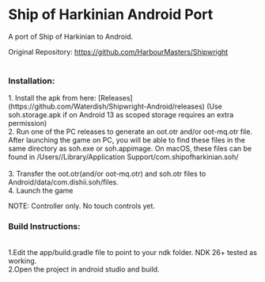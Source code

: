 # Ship of Harkinian Android Port
A port of Ship of Harkinian to Android. <br>

Original Repository: https://github.com/HarbourMasters/Shipwright <br>
<br>
<h3>Installation:</h3>
1. Install the apk from here: [Releases](https://github.com/Waterdish/Shipwright-Android/releases) (Use soh.storage.apk if on Android 13 as scoped storage requires an extra permission) <br>
2. Run one of the PC releases to generate an oot.otr and/or oot-mq.otr file. After launching the game on PC, you will be able to find these files in the same directory as soh.exe or soh.appimage. On macOS, these files can be found in /Users/<username>/Library/Application Support/com.shipofharkinian.soh/ <br>
<br>
3. Transfer the oot.otr(and/or oot-mq.otr) and soh.otr files to Android/data/com.dishii.soh/files. <br>
4. Launch the game

NOTE: Controller only. No touch controls yet. <br>

<h3>Build Instructions:</h3><br>
1.Edit the app/build.gradle file to point to your ndk folder. NDK 26+ tested as working.<br>
2.Open the project in android studio and build.<br>
